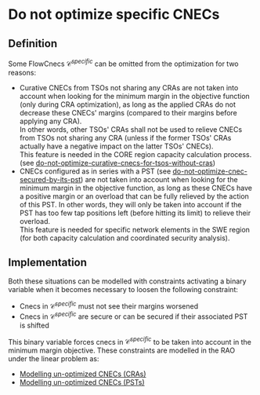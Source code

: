 # Do not optimize specific CNECs

## Definition

Some FlowCnecs $\mathcal{C} ^{specific}$ can be omitted from the optimization for two reasons:
- Curative CNECs from TSOs not sharing any CRAs are not taken into account when looking for the minimum margin in the 
objective function (only during CRA optimization), as long as the applied CRAs do not decrease these CNECs' margins 
(compared to their margins before applying any CRA).  
In other words, other TSOs' CRAs shall not be used to relieve CNECs from TSOs not sharing any CRA (unless if the former 
TSOs' CRAs actually have a negative impact on the latter TSOs' CNECs).  
This feature is needed in the CORE region capacity calculation process.
(see [do-not-optimize-curative-cnecs-for-tsos-without-cras](/parameters/parameters.md#do-not-optimize-curative-cnecs-for-tsos-without-cras))
- CNECs configured as in series with a PST (see [do-not-optimize-cnec-secured-by-its-pst](/parameters/parameters.md#do-not-optimize-cnec-secured-by-its-pst))
are not taken into account when looking for the minimum margin in the objective function, as long as these CNECs have a 
positive margin or an overload that can be fully relieved by the action of this PST. In other words, they will only be
taken into account if the PST has too few tap positions left (before hitting its limit) to relieve their overload.  
This feature is needed for specific network elements in the SWE region (for both capacity calculation and coordinated security analysis).  

## Implementation

Both these situations can be modelled with constraints activating a binary variable when it becomes necessary to loosen the following constraint:
- Cnecs in $\mathcal{C} ^{specific}$ must not see their margins worsened
- Cnecs in $\mathcal{C} ^{specific}$ are secure or can be secured if their associated PST is shifted

This binary variable forces cnecs in $\mathcal{C} ^{specific}$  to be taken into account in the minimum margin objective.
These constraints are modelled in the RAO under the linear problem as:
- [Modelling un-optimized CNECs (CRAs)](/castor/linear-problem/unoptimized-cnec-filler-cra.md)
- [Modelling un-optimized CNECs (PSTs)](/castor/linear-problem/unoptimized-cnec-filler-pst.md)